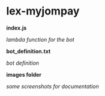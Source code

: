 # lex-myjompay

**index.js**

_lambda function for the bot_


**bot_definition.txt**

_bot definition_


**images folder**

_some screenshots for documentation_


